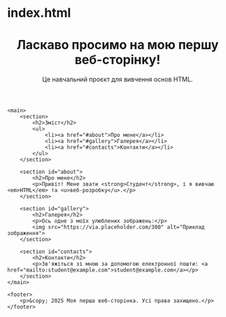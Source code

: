 # index.html
<!DOCTYPE html>
<html lang="en">
<head>
    <meta charset="UTF-8">
    <meta name="viewport" content="width=device-width, initial-scale=1.0">
    <meta name="description" content="Навчальний проект з HTML для вивчення тегів та атрибутів">
    <title>HTML Теги та Атрибути</title>
</head>
<body>
    <header>
        <h1>Ласкаво просимо на мою першу веб-сторінку!</h1>
        <p>Це навчальний проєкт для вивчення основ HTML.</p>
    </header>

    <main>
        <section>
            <h2>Зміст</h2>
            <ul>
                <li><a href="#about">Про мене</a></li>
                <li><a href="#gallery">Галерея</a></li>
                <li><a href="#contacts">Контакти</a></li>
            </ul>
        </section>

        <section id="about">
            <h2>Про мене</h2>
            <p>Привіт! Мене звати <strong>Студент</strong>, і я вивчаю <em>HTML</em> та <u>веб-розробку</u>.</p>
        </section>

        <section id="gallery">
            <h2>Галерея</h2>
            <p>Ось одне з моїх улюблених зображень:</p>
            <img src="https://via.placeholder.com/300" alt="Приклад зображення">
        </section>

        <section id="contacts">
            <h2>Контакти</h2>
            <p>Зв'яжіться зі мною за допомогою електронної пошти: <a href="mailto:student@example.com">student@example.com</a></p>
        </section>
    </main>

    <footer>
        <p>&copy; 2025 Моя перша веб-сторінка. Усі права захищено.</p>
    </footer>
</body>
</html>
